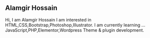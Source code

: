 ## Alamgir Hossain
Hi, I am Alamgir Hossain
I am interested in HTML,CSS,Bootstrap,Photoshop,Illustrator.
I am currently learning ... JavaScript,PHP,Elementor,Wordpress Theme & plugin development.
